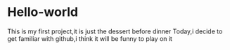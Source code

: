 Hello-world
===========

This is my first project,it is just the dessert before dinner 
Today,i decide to get familiar with github,i think it will be funny to play on it 
